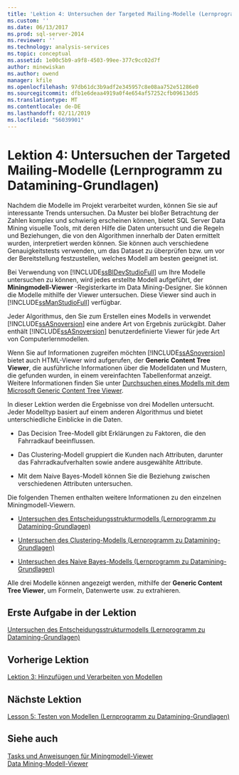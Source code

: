```yaml
---
title: 'Lektion 4: Untersuchen der Targeted Mailing-Modelle (Lernprogramm zu Datamining-Grundlagen) | Microsoft-Dokumentation'
ms.custom: ''
ms.date: 06/13/2017
ms.prod: sql-server-2014
ms.reviewer: ''
ms.technology: analysis-services
ms.topic: conceptual
ms.assetid: 1e00c5b9-a9f8-4503-99ee-377c9cc02d7f
author: minewiskan
ms.author: owend
manager: kfile
ms.openlocfilehash: 97db61dc3b9adf2e345957c8e08aa752e51286e0
ms.sourcegitcommit: dfb1e6deaa4919a0f4e654af57252cfb09613dd5
ms.translationtype: MT
ms.contentlocale: de-DE
ms.lasthandoff: 02/11/2019
ms.locfileid: "56039901"
---
```

# <a name="lesson-4-exploring-the-targeted-mailing-models-basic-data-mining-tutorial"></a>Lektion 4: Untersuchen der Targeted Mailing-Modelle (Lernprogramm zu Datamining-Grundlagen)
  Nachdem die Modelle im Projekt verarbeitet wurden, können Sie sie auf interessante Trends untersuchen. Da Muster bei bloßer Betrachtung der Zahlen komplex und schwierig erscheinen können, bietet SQL Server Data Mining visuelle Tools, mit deren Hilfe die Daten untersucht und die Regeln und Beziehungen, die von den Algorithmen innerhalb der Daten ermittelt wurden, interpretiert werden können. Sie können auch verschiedene Genauigkeitstests verwenden, um das Dataset zu überprüfen bzw. um vor der Bereitstellung festzustellen, welches Modell am besten geeignet ist.  
  
 Bei Verwendung von [!INCLUDE[ssBIDevStudioFull](../includes/ssbidevstudiofull-md.md)] um Ihre Modelle untersuchen zu können, wird jedes erstellte Modell aufgeführt, der **Miningmodell-Viewer** -Registerkarte im Data Mining-Designer. Sie können die Modelle mithilfe der Viewer untersuchen. Diese Viewer sind auch in [!INCLUDE[ssManStudioFull](../includes/ssmanstudiofull-md.md)] verfügbar.  
  
 Jeder Algorithmus, den Sie zum Erstellen eines Modells in verwendet [!INCLUDE[ssASnoversion](../includes/ssasnoversion-md.md)] eine andere Art von Ergebnis zurückgibt. Daher enthält [!INCLUDE[ssASnoversion](../includes/ssasnoversion-md.md)] benutzerdefinierte Viewer für jede Art von Computerlernmodellen.  
  
 Wenn Sie auf Informationen zugreifen möchten [!INCLUDE[ssASnoversion](../includes/ssasnoversion-md.md)] bietet auch HTML-Viewer wird aufgerufen, der **Generic Content Tree Viewer**, die ausführliche Informationen über die Modelldaten und Mustern, die gefunden wurden, in einem vereinfachten Tabellenformat anzeigt. Weitere Informationen finden Sie unter [Durchsuchen eines Modells mit dem Microsoft Generic Content Tree Viewer](../../2014/analysis-services/data-mining/browse-a-model-using-the-microsoft-generic-content-tree-viewer.md).  
  
 In dieser Lektion werden die Ergebnisse von drei Modellen untersucht. Jeder Modelltyp basiert auf einem anderen Algorithmus und bietet unterschiedliche Einblicke in die Daten.  
  
-   Das Decision Tree-Modell gibt Erklärungen zu Faktoren, die den Fahrradkauf beeinflussen.  
  
-   Das Clustering-Modell gruppiert die Kunden nach Attributen, darunter das Fahrradkaufverhalten sowie andere ausgewählte Attribute.  
  
-   Mit dem Naive Bayes-Modell können Sie die Beziehung zwischen verschiedenen Attributen untersuchen.  
  
 Die folgenden Themen enthalten weitere Informationen zu den einzelnen Miningmodell-Viewern.  
  
-   [Untersuchen des Entscheidungsstrukturmodells &#40;Lernprogramm zu Datamining-Grundlagen&#41;](../../2014/tutorials/exploring-the-decision-tree-model-basic-data-mining-tutorial.md)  
  
-   [Untersuchen des Clustering-Modells &#40;Lernprogramm zu Datamining-Grundlagen&#41;](../../2014/tutorials/exploring-the-clustering-model-basic-data-mining-tutorial.md)  
  
-   [Untersuchen des Naive Bayes-Modells &#40;Lernprogramm zu Datamining-Grundlagen&#41;](../../2014/tutorials/exploring-the-naive-bayes-model-basic-data-mining-tutorial.md)  
  
 Alle drei Modelle können angezeigt werden, mithilfe der **Generic Content Tree Viewer**, um Formeln, Datenwerte usw. zu extrahieren.  
  
## <a name="first-task-in-lesson"></a>Erste Aufgabe in der Lektion  
 [Untersuchen des Entscheidungsstrukturmodells &#40;Lernprogramm zu Datamining-Grundlagen&#41;](../../2014/tutorials/exploring-the-decision-tree-model-basic-data-mining-tutorial.md)  
  
## <a name="previous-lesson"></a>Vorherige Lektion  
 [Lektion 3: Hinzufügen und Verarbeiten von Modellen](../../2014/tutorials/lesson-3-adding-and-processing-models.md)  
  
## <a name="next-lesson"></a>Nächste Lektion  
 [Lesson 5: Testen von Modellen &#40;Lernprogramm zu Datamining-Grundlagen&#41;](../../2014/tutorials/lesson-5-testing-models-basic-data-mining-tutorial.md)  
  
## <a name="see-also"></a>Siehe auch  
 [Tasks und Anweisungen für Miningmodell-Viewer](../../2014/analysis-services/data-mining/mining-model-viewer-tasks-and-how-tos.md)   
 [Data Mining-Modell-Viewer](../../2014/analysis-services/data-mining/data-mining-model-viewers.md)  
  
  
